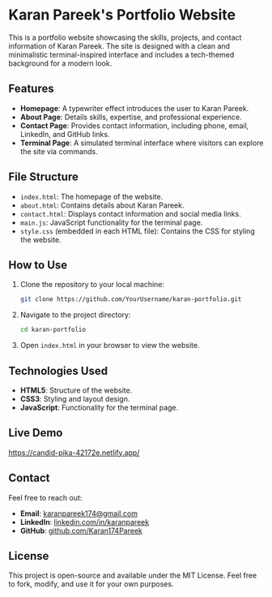 # Karan Pareek's Portfolio Website

This is a portfolio website showcasing the skills, projects, and contact information of Karan Pareek. The site is designed with a clean and minimalistic terminal-inspired interface and includes a tech-themed background for a modern look.

## Features

- **Homepage**: A typewriter effect introduces the user to Karan Pareek.
- **About Page**: Details skills, expertise, and professional experience.
- **Contact Page**: Provides contact information, including phone, email, LinkedIn, and GitHub links.
- **Terminal Page**: A simulated terminal interface where visitors can explore the site via commands.

## File Structure

- `index.html`: The homepage of the website.
- `about.html`: Contains details about Karan Pareek.
- `contact.html`: Displays contact information and social media links.
- `main.js`: JavaScript functionality for the terminal page.
- `style.css` (embedded in each HTML file): Contains the CSS for styling the website.

## How to Use

1. Clone the repository to your local machine:
   ```bash
   git clone https://github.com/YourUsername/karan-portfolio.git
   ```

2. Navigate to the project directory:
   ```bash
   cd karan-portfolio
   ```

3. Open `index.html` in your browser to view the website.

## Technologies Used

- **HTML5**: Structure of the website.
- **CSS3**: Styling and layout design.
- **JavaScript**: Functionality for the terminal page.

## Live Demo

https://candid-pika-42172e.netlify.app/

## Contact

Feel free to reach out:
- **Email**: karanpareek174@gmail.com
- **LinkedIn**: [linkedin.com/in/karanpareek](https://www.linkedin.com/in/karanpareek)
- **GitHub**: [github.com/Karan174Pareek](https://github.com/Karan174Pareek)

## License

This project is open-source and available under the MIT License. Feel free to fork, modify, and use it for your own purposes.
